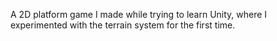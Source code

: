 A 2D platform game I made while trying to learn Unity, where I experimented with the terrain system for the first time.
 
